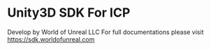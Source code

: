 # Unity3D SDK For ICP
Develop by World of Unreal LLC
For full documentations please visit https://sdk.worldofunreal.com